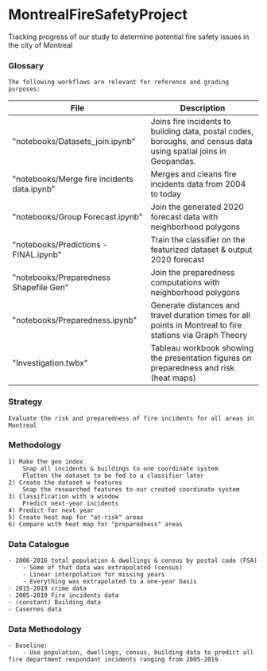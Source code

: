 # MontrealFireSafetyProject
 Tracking progress of our study to determine potential fire safety issues in the city of Montreal

### Glossary
	The following workflows are relevant for reference and grading purposes:
| File                                       | Description                                                                                                       |
|--------------------------------------------|-------------------------------------------------------------------------------------------------------------------|
| "notebooks/Datasets_join.ipynb"            | Joins fire incidents to building data, postal codes, boroughs, and census data using spatial joins in Geopandas.  |
| "notebooks/Merge fire incidents data.ipynb"| Merges and cleans fire incidents data from 2004 to today                                                          |
| "notebooks/Group Forecast.ipynb"           | Join the generated 2020 forecast data with neighborhood polygons                                                  |
| "notebooks/Predictions - FINAL.ipynb"      | Train the classifier on the featurized dataset & output 2020 forecast                                             |
| "notebooks/Preparedness Shapefile Gen"     | Join the preparedness computations with neighborhood polygons                                                     |
| "notebooks/Preparedness.ipynb"             | Generate distances and travel duration times for all points in Montreal to fire stations via Graph Theory         |
| "Investigation.twbx"                       | Tableau workbook showing the presentation figures on preparedness and risk (heat maps)                            |

### Strategy
	Evaluate the risk and preparedness of fire incidents for all areas in Montreal

### Methodology
	1) Make the geo index
		Snap all incidents & buildings to one coordinate system
		Flatten the dataset to be fed to a classifier later
	2) Create the dataset w features
		Snap the researched features to our created coordinate system
	3) Classification with a window
		Predict next-year incidents
	4) Predict for next year
	5) Create heat map for "at-risk" areas
	6) Compare with heat map for "preparedness" areas

### Data Catalogue
	- 2006-2016 total population & dwellings & census by postal code (FSA)
		- Some of that data was extrapolated (census)
		- Linear interpolation for missing years
		- Everything was extrapolated to a one-year basis
	- 2015-2019 crime data
	- 2005-2019 Fire incidents data
	- (constant) Building data
	- Casernes data

### Data Methodology
	- Baseline:
		- Use population, dwellings, census, building data to predict all fire department respondant incidents ranging from 2005-2019
	
